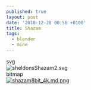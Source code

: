 ```yaml
---
published: true
layout: post
date: '2018-12-28 00:50 +0100'
title: Shazam
tags:
  - blender
  - mine
---
```

svg  
![sheldonsShazam2.svg]({{site.baseurl}}/media/sheldonsShazam2.svg)  
bitmap  
[![shazam8bit_4k.md.png](https://cdn.scrot.moe/images/2018/12/28/shazam8bit_4k.md.png)](https://cdn.scrot.moe/images/2018/12/28/shazam8bit_4k.png)

